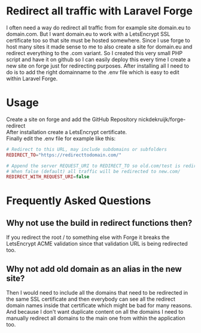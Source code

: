# Redirect all traffic with Laravel Forge
I often need a way do redirect all traffic from for example site domain.eu to domain.com. But I want domain.eu to work with a LetsEncrypt SSL certificate too so that site must be hosted somewhere. Since I use forge to host many sites it made sense to me to also create a site for domain.eu and redirect everything to the .com variant. So I created this very small PHP script and have it on github so I can easily deploy this every time I create a new site on forge just for redirecting purposes.
After installing all I need to do is to add the right domainname to the .env file which is easy to edit within Laravel Forge.

# Usage
Create a site on forge and add the GitHub Repository nickdekruijk/forge-redirect  
After installation create a LetsEncrypt certificate.  
Finally edit the .env file for example like this:
```php
# Redirect to this URL, may include subdomains or subfolders
REDIRECT_TO="https://redirecttodomain.com/"

# Append the server REQUEST_URI to REDIRECT_TO so old.com/test is redirected to new.com/test
# When false (default) all traffic will be redirected to new.com/
REDIRECT_WITH_REQUEST_URI=false
```

# Frequently Asked Questions

## Why not use the build in redirect functions then?
If you redirect the root / to something else with Forge it breaks the LetsEncrypt ACME validation since that validation URL is being redirected too.

## Why not add old domain as an alias in the new site?
Then I would need to include all the domains that need to be redirected in the same SSL certificate and then everybody can see all the redirect domain names inside that certificate which might be bad for many reasons.
And because I don't want duplicate content on all the domains I need to manually redirect all domains to the main one from within the application too.
